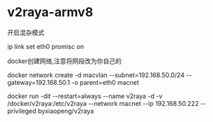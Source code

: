 # v2raya-armv8

开启混杂模式

ip link set eth0 promisc on

docker创建网络,注意将网段改为你自己的

docker network create -d macvlan --subnet=192.168.50.0/24 --gateway=192.168.50.1 -o parent=eth0 macnet

docker run -dit --restart=always --name v2raya -d -v /docker/v2raya:/etc/v2raya --network macnet --ip 192.168.50.222 --privileged byxiaopeng/v2raya
